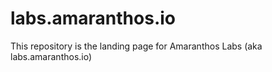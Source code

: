 # labs.amaranthos.io

This repository is the landing page for Amaranthos Labs (aka labs.amaranthos.io)
